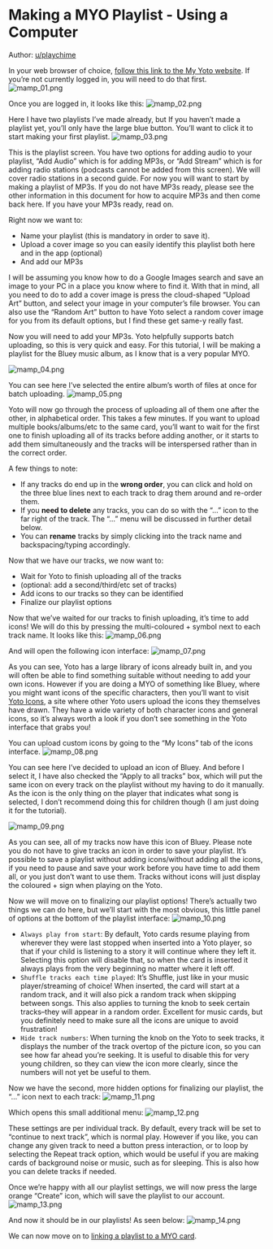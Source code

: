 # Making a MYO Playlist - Using a Computer

Author: [u/playchime](https://www.reddit.com/u/playchime)

In your web browser of choice, [follow this link to the My Yoto website](https://my.yotoplay.com/my-cards). If you’re not currently logged in, you will need to do that first.  
![mamp_01.png](../../../img/mamp_01.png)  

Once you are logged in, it looks like this:
![mamp_02.png](../../../img/mamp_02.png)

Here I have two playlists I’ve made already, but If you haven’t made a playlist yet, you’ll only have the large blue button. You’ll want to click it to start making your first playlist.
![mamp_03.png](../../../img/mamp_03.png)

This is the playlist screen. You have two options for adding audio to your playlist, “Add Audio” which is for adding MP3s, or “Add Stream” which is for adding radio stations (podcasts cannot be added from this screen). We will cover radio stations in a second guide. For now you will want to start by making a playlist of MP3s. If you do not have MP3s ready, please see the other information in this document for how to acquire MP3s and then come back here. If you have your MP3s ready, read on. 

Right now we want to:
- Name your playlist (this is mandatory in order to save it).  
- Upload a cover image so you can easily identify this playlist both here and in the app (optional)
- And add our MP3s

I will be assuming you know how to do a Google Images search and save an image to your PC in a place you know where to find it. With that in mind, all you need to do to add a cover image is press the cloud-shaped “Upload Art” button, and select your image in your computer’s file browser. You can also use the “Random Art” button to have Yoto select a random cover image for you from its default options, but I find these get same-y really fast.

Now you will need to add your MP3s. Yoto helpfully supports batch uploading, so this is very quick and easy. For this tutorial, I will be making a playlist for the Bluey music album, as I know that is a very popular MYO.

![mamp_04.png](../../../img/mamp_04.png)  

You can see here I’ve selected the entire album’s worth of files at once for batch uploading.
![mamp_05.png](../../../img/mamp_05.png)

Yoto will now go through the process of uploading all of them one after the other, in alphabetical order. This takes a few minutes. If you want to upload multiple books/albums/etc to the same card, you’ll want to wait for the first one to finish uploading all of its tracks before adding another, or it starts to add them simultaneously and the tracks will be interspersed rather than in the correct order.

A few things to note:
- If any tracks do end up in the **wrong order**, you can click and hold on the three blue lines next to each track to drag them around and re-order them.
- If you **need to delete** any tracks, you can do so with the “...” icon to the far right of the track. The “...” menu will be discussed in further detail below.
- You can **rename** tracks by simply clicking into the track name and backspacing/typing accordingly.  

Now that we have our tracks, we now want to:
- Wait for Yoto to finish uploading all of the tracks
- (optional: add a second/third/etc set of tracks)    
- Add icons to our tracks so they can be identified    
- Finalize our playlist options
    
Now that we’ve waited for our tracks to finish uploading, it’s time to add icons! We will do this by pressing the multi-coloured + symbol next to each track name. It looks like this:
![mamp_06.png](../../../img/mamp_06.png)

And will open the following icon interface:
![mamp_07.png](../../../img/mamp_07.png)

As you can see, Yoto has a large library of icons already built in, and you will often be able to find something suitable without needing to add your own icons. However if you are doing a MYO of something like Bluey, where you might want icons of the specific characters, then you’ll want to visit [Yoto Icons](https://www.yotoicons.com/), a site where other Yoto users upload the icons they themselves have drawn. They have a wide variety of both character icons and general icons, so it’s always worth a look if you don’t see something in the Yoto interface that grabs you!  

You can upload custom icons by going to the “My Icons” tab of the icons interface.
![mamp_08.png](../../../img/mamp_08.png)

You can see here I’ve decided to upload an icon of Bluey. And before I select it, I have also checked the “Apply to all tracks” box, which will put the same icon on every track on the playlist without my having to do it manually. As the icon is the only thing on the player that indicates what song is selected, I don’t recommend doing this for children though (I am just doing it for the tutorial).

![mamp_09.png](../../../img/mamp_09.png)

As you can see, all of my tracks now have this icon of Bluey. Please note you do not have to give tracks an icon in order to save your playlist. It’s possible to save a playlist without adding icons/without adding all the icons, if you need to pause and save your work before you have time to add them all, or you just don’t want to use them. Tracks without icons will just display the coloured + sign when playing on the Yoto.  

Now we will move on to finalizing our playlist options! There’s actually two things we can do here, but we’ll start with the most obvious, this little panel of options at the bottom of the playlist interface:
![mamp_10.png](../../../img/mamp_10.png)

- `Always play from start`: By default, Yoto cards resume playing from wherever they were last stopped when inserted into a Yoto player, so that if your child is listening to a story it will continue where they left it. Selecting this option will disable that, so when the card is inserted it always plays from the very beginning no matter where it left off.
- `Shuffle tracks each time played`: It’s Shuffle, just like in your music player/streaming of choice! When inserted, the card will start at a random track, and it will also pick a random track when skipping between songs. This also applies to turning the knob to seek certain tracks–they will appear in a random order. Excellent for music cards, but you definitely need to make sure all the icons are unique to avoid frustration!
- `Hide track numbers`: When turning the knob on the Yoto to seek tracks, it displays the number of the track overtop of the picture icon, so you can see how far ahead you’re seeking. It is useful to disable this for very young children, so they can view the icon more clearly, since the numbers will not yet be useful to them.

Now we have the second, more hidden options for finalizing our playlist, the “...” icon next to each track:
![mamp_11.png](../../../img/mamp_11.png)

Which opens this small additional menu:
![mamp_12.png](../../../img/mamp_12.png)

These settings are per individual track. By default, every track will be set to “continue to next track”, which is normal play. However if you like, you can change any given track to need a button press interaction, or to loop by selecting the Repeat track option, which would be useful if you are making cards of background noise or music, such as for sleeping. This is also how you can delete tracks if needed.  

Once we’re happy with all our playlist settings, we will now press the large orange “Create” icon, which will save the playlist to our account.
![mamp_13.png](../../../img/mamp_13.png)  

And now it should be in our playlists! As seen below: 
![mamp_14.png](../../../img/mamp_14.png)  

We can now move on to [linking a playlist to a MYO card](z_linking_a_playlist_to_card.md). 